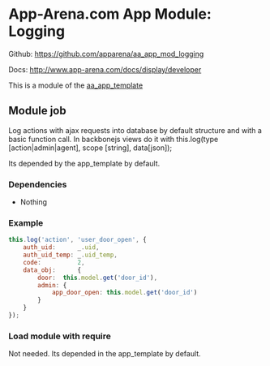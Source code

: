 # App-Arena.com App Module: Logging
Github: https://github.com/apparena/aa_app_mod_logging

Docs:   http://www.app-arena.com/docs/display/developer

This is a module of the [aa_app_template](https://github.com/apparena/aa_app_mod_logging)

## Module job
Log actions with ajax requests into database by default structure and with a basic function call.
In backbonejs views do it with this.log(type [action|admin|agent], scope [string], data[json]);

Its depended by the app_template by default.

### Dependencies
* Nothing

### Example
```javascript
this.log('action', 'user_door_open', {
    auth_uid:      _.uid,
    auth_uid_temp: _.uid_temp,
    code:          2,
    data_obj:      {
        door:  this.model.get('door_id'),
        admin: {
            app_door_open: this.model.get('door_id')
        }
    }
});
```

### Load module with require
Not needed. Its depended in the app_template by default.